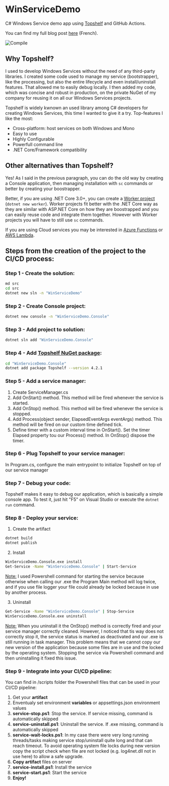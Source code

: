 # WinServiceDemo
C# Windows Service demo app using [Topshelf](http://topshelf-project.com/) and GitHub Actions.

You can find my full blog post [here](https://blog.webnet.fr/creation-dun-service-windows-avec-topshelf-et-ci-cd/) (French).

![Compile](https://github.com/glautrou/WinServiceDemo/workflows/Compile/badge.svg)

## Why Topshelf?
I used to develop Windows Services without the need of any third-party libraries. I created some code used to manage my service (bootstrapper), like the processing, but also the entire lifecycle and even install/uninstall features. That allowed me to easily debug locally. I then added my code, which was concise and robust in production, on the private NuGet of my company for reusing it on all our Windows Services projects.

Topshelf is widely kwnown an used library among C# developers for creating Windows Services, this time I wanted to give it a try. Top-features I like the most:
- Cross-platform: host services on both Windows and Mono
- Easy to use
- Highly Configurable
- Powerfull command line
- .NET Core/Framework compatibility

## Other alternatives than Topshelf?
Yes! As I said in the previous paragraph, you can do the old way by creating a Console application, then managing installation with `sc` commands or better by creating your boostrapper.

Better, if you are using .NET Core 3.0+, you can create a [Worker project](https://devblogs.microsoft.com/aspnet/net-core-workers-as-windows-services/) (`dotnet new worker`). Worker projects fit better with the .NET Core way as they are similar with ASP.NET Core on how they are boostrapped and you can easily reuse code and integrate them together. However with Worker projects you will have to still use `sc` commands.

If you are using Cloud services you may be interested in [Azure Functions](https://azure.microsoft.com/en-us/services/functions/) or [AWS Lambda](https://aws.amazon.com/fr/lambda/).

## Steps from the creation of the project to the CI/CD process:

### Step 1 - Create the solution:
```bash
md src
cd src
dotnet new sln -n "WinServiceDemo"
```

### Step 2 - Create Console project:
```bash
dotnet new console -n "WinServiceDemo.Console"
```

### Step 3 - Add project to solution:
```bash
dotnet sln add "WinServiceDemo.Console"
```

### Step 4 - Add [Topshelf NuGet package](https://www.nuget.org/packages/topshelf/):
```bash
cd "WinServiceDemo.Console"
dotnet add package Topshelf --version 4.2.1
```
### Step 5 - Add a service manager:
1. Create ServiceManager.cs
2. Add OnStart() method. This method will be fired whenever the service is started.
3. Add OnStop() method. This method will be fired whenever the service is stopped.
4. Add Process(object sender, ElapsedEventArgs eventArgs) method. This method will be fired on our custom time defined tick.
5. Define timer with a custom interval time in OnStart(). Set the timer Elapsed property tou our Process() method. In OnStop() dispose the timer.

### Step 6 - Plug Topshelf to your service manager:
In Program.cs, configure the main entrypoint to initialize Topshelf on top of our service manager

### Step 7 - Debug your code:
Topshelf makes it easy to debug our application, which is basically a simple console app. To test it, just hit "F5" on Visual Studio or execute the `dotnet run` command.

### Step 8 - Deploy your service:
1. Create the artifact
```bash
dotnet build
dotnet publish
```
2. Install
```bash
WinServiceDemo.Console.exe install
Get-Service -Name "WinServiceDemo.Console" | Start-Service
```

<ins>Note:</ins> I used Powershell command for starting the service because otherwise when calling our .exe the Program Main method will log twice, and if you use file logger your file could already be locked because in use by another process.

3. Uninstall
```bash
Get-Service -Name "WinServiceDemo.Console" | Stop-Service
WinServiceDemo.Console.exe uninstall
```

<ins>Note:</ins> When you uninstall it the OnStop() method is correctly fired and your service manager correctly cleaned. However, I noticed that tis way does not correctly stop it, the service status is marked as deactivated and our .exe is still running in task manager. This problem means that we cannot copy our new version of the application because some files are in use and the locked by the operating system. Stopping the service via Powershell command and then uninstalling it fixed this issue.

### Step 9 - Integrate into your CI/CD pipeline:
You can find in /scripts folder the Powershell files that can be used in your CI/CD pipeline:

1. Get your **artifact**
2. Enventualy set environment **variables** or appsettings.json environment values
3. **service-stop.ps1**: Stop the service. If service missing, command is automatically skipped
4. **service-uninstall.ps1**: Uninstall the service. If .exe missing, command is automatically skipped
5. **service-wait-locks.ps1**: In my case there were very long running threads/tasks making service stop/uninstall quite long and that can reach timeout. To avoid operating system file locks during new version copy the script check when file are not locked (e.g. log4net.dll not in use here) to allow a safe upgrade.
6. **Copy artifact** files on server
7. **service-install.ps1**: Install the service
8. **service-start.ps1**: Start the service
9. **Enjoy!**
